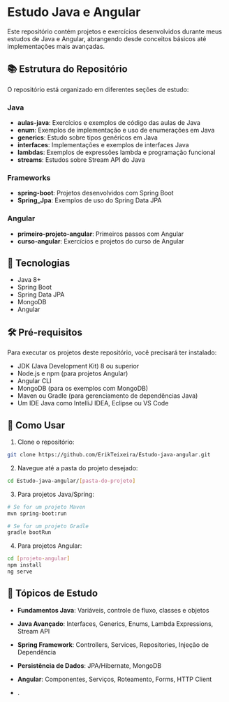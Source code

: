 # Estudo Java e Angular

Este repositório contém projetos e exercícios desenvolvidos durante meus estudos de Java e Angular, abrangendo desde conceitos básicos até implementações mais avançadas.

## 📚 Estrutura do Repositório

O repositório está organizado em diferentes seções de estudo:

### Java
- **aulas-java**: Exercícios e exemplos de código das aulas de Java
- **enum**: Exemplos de implementação e uso de enumerações em Java
- **generics**: Estudo sobre tipos genéricos em Java
- **interfaces**: Implementações e exemplos de interfaces Java
- **lambdas**: Exemplos de expressões lambda e programação funcional
- **streams**: Estudos sobre Stream API do Java

### Frameworks
- **spring-boot**: Projetos desenvolvidos com Spring Boot
- **Spring_Jpa**: Exemplos de uso do Spring Data JPA

### Angular
- **primeiro-projeto-angular**: Primeiros passos com Angular
- **curso-angular**: Exercícios e projetos do curso de Angular

## 🚀 Tecnologias

- Java 8+
- Spring Boot
- Spring Data JPA
- MongoDB
- Angular

## 🛠️ Pré-requisitos

Para executar os projetos deste repositório, você precisará ter instalado:

- JDK (Java Development Kit) 8 ou superior
- Node.js e npm (para projetos Angular)
- Angular CLI
- MongoDB (para os exemplos com MongoDB)
- Maven ou Gradle (para gerenciamento de dependências Java)
- Um IDE Java como IntelliJ IDEA, Eclipse ou VS Code

## 📝 Como Usar

1. Clone o repositório:
```bash
git clone https://github.com/ErikTeixeira/Estudo-java-angular.git
```

2. Navegue até a pasta do projeto desejado:
```bash
cd Estudo-java-angular/[pasta-do-projeto]
```

3. Para projetos Java/Spring:
```bash
# Se for um projeto Maven
mvn spring-boot:run

# Se for um projeto Gradle
gradle bootRun
```

4. Para projetos Angular:
```bash
cd [projeto-angular]
npm install
ng serve
```

## 📖 Tópicos de Estudo

- **Fundamentos Java**: Variáveis, controle de fluxo, classes e objetos
- **Java Avançado**: Interfaces, Generics, Enums, Lambda Expressions, Stream API
- **Spring Framework**: Controllers, Services, Repositories, Injeção de Dependência
- **Persistência de Dados**: JPA/Hibernate, MongoDB
- **Angular**: Componentes, Serviços, Roteamento, Forms, HTTP Client

- .
